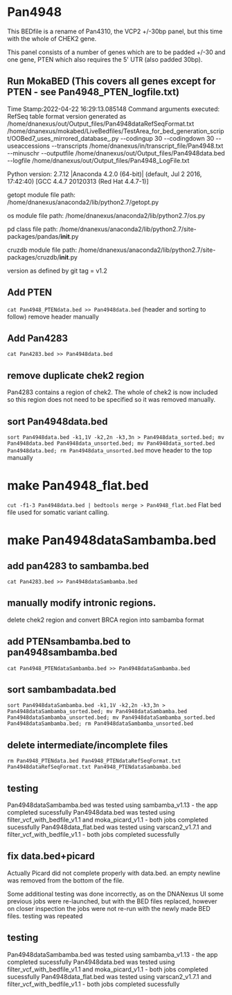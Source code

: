 # Pan4948

This BEDfile is a rename of Pan4310, the VCP2 +/-30bp panel, but this time with the whole of CHEK2 gene.

This panel consists of a number of genes which are to be padded +/-30 and one gene, PTEN which also requires the 5' UTR (also padded 30bp).
## Run MokaBED (This covers all genes except for PTEN - see Pan4948_PTEN_logfile.txt)
Time Stamp:2022-04-22 16:29:13.085148
Command arguments executed:
RefSeq table format version generated as /home/dnanexus/out/Output_files/Pan4948dataRefSeqFormat.txt
/home/dnanexus/mokabed/LiveBedfiles/TestArea_for_bed_generation_script/OOBed7_uses_mirrored_database_.py --codingup 30 --codingdown 30 --useaccessions --transcripts /home/dnanexus/in/transcript_file/Pan4948.txt --minuschr --outputfile /home/dnanexus/out/Output_files/Pan4948data.bed --logfile /home/dnanexus/out/Output_files/Pan4948_LogFile.txt 

 Python version: 2.7.12 |Anaconda 4.2.0 (64-bit)| (default, Jul  2 2016, 17:42:40) 
[GCC 4.4.7 20120313 (Red Hat 4.4.7-1)]

 getopt module file path: /home/dnanexus/anaconda2/lib/python2.7/getopt.py

 os module file path: /home/dnanexus/anaconda2/lib/python2.7/os.py

 pd class file path: /home/dnanexus/anaconda2/lib/python2.7/site-packages/pandas/__init__.py

 cruzdb module file path: /home/dnanexus/anaconda2/lib/python2.7/site-packages/cruzdb/__init__.py

version as defined by git tag = v1.2

## Add PTEN
`cat Pan4948_PTENdata.bed >> Pan4948data.bed`
(header and sorting to follow)
remove header manually

## Add Pan4283
`cat Pan4283.bed >> Pan4948data.bed`

## remove duplicate chek2 region 
Pan4283 contains a region of chek2. The whole of chek2 is now included so this region does not need to be specified so it was removed manually.

## sort Pan4948data.bed
`sort Pan4948data.bed -k1,1V -k2,2n -k3,3n > Pan4948data_sorted.bed; mv Pan4948data.bed Pan4948data_unsorted.bed; mv Pan4948data_sorted.bed Pan4948data.bed; rm Pan4948data_unsorted.bed`
move header to the top manually

# make Pan4948_flat.bed
`cut -f1-3 Pan4948data.bed | bedtools merge > Pan4948_flat.bed`
Flat bed file used for somatic variant calling.

# make Pan4948dataSambamba.bed
## add pan4283 to sambamba.bed
`cat Pan4283.bed >> Pan4948dataSambamba.bed`

## manually modify intronic regions.
delete chek2 region and convert BRCA region into sambamba format

## add PTENsambamba.bed to pan4948sambamba.bed
`cat Pan4948_PTENdataSambamba.bed >> Pan4948dataSambamba.bed`

## sort sambambadata.bed
`sort Pan4948dataSambamba.bed -k1,1V -k2,2n -k3,3n > Pan4948dataSambamba_sorted.bed; mv Pan4948dataSambamba.bed Pan4948dataSambamba_unsorted.bed; mv Pan4948dataSambamba_sorted.bed Pan4948dataSambamba.bed; rm Pan4948dataSambamba_unsorted.bed`

## delete intermediate/incomplete files
`rm Pan4948_PTENdata.bed Pan4948_PTENdataRefSeqFormat.txt Pan4948dataRefSeqFormat.txt Pan4948_PTENdataSambamba.bed`


## testing
Pan4948dataSambamba.bed was tested using sambamba_v1.13 - the app completed sucessfully
Pan4948data.bed was tested using filter_vcf_with_bedfile_v1.1 and moka_picard_v1.1 - both jobs completed sucessfully
Pan4948data_flat.bed was tested using varscan2_v1.7.1 and filter_vcf_with_bedfile_v1.1 - both jobs completed sucessfully

## fix data.bed+picard
Actually Picard did not complete properly with data.bed. 
an empty newline was removed from the bottom of the file.

Some additional testing was done incorrectly, as on the DNANexus UI some previous jobs were re-launched, but with the BED files replaced, however on closer inspection the jobs were not re-run with the newly made BED files.
testing was repeated

## testing
Pan4948dataSambamba.bed was tested using sambamba_v1.13 - the app completed sucessfully
Pan4948data.bed was tested using filter_vcf_with_bedfile_v1.1 and moka_picard_v1.1 - both jobs completed sucessfully
Pan4948data_flat.bed was tested using varscan2_v1.7.1 and filter_vcf_with_bedfile_v1.1 - both jobs completed sucessfully
